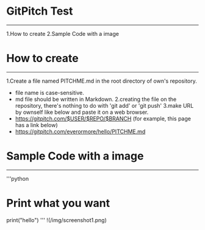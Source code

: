 # GitPitch Test
---
1.How to create
2.Sample Code with a image

# How to create
---
1.Create a file named PITCHME.md in the root directory of own's repository.
   - file name is case-sensitive.
   - md file should be written in Markdown.
2.creating the file on the repository, there's nothing to do with 'git add' or 'git push'
3.make URL by ownself like below and paste it on a web browser.
   - https://gitpitch.com/$USER/$REPO/$BRANCH
(for example, this page has a link below)
   - https://gitpitch.com/everormore/hello/PITCHME.md

# Sample Code with a image
---
'''python
# Print what you want
print("hello")
'''
!(/img/screenshot1.png)
